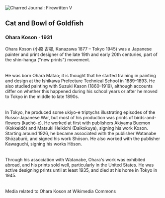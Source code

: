 <div class="artwork-of-the-day">
  <div class="container">
    <div class="img-wrapper">
      <img
        src="https://uploads3.wikiart.org/images/ohara-koson/cat-and-bowl-of-goldfish-1933.jpg!Large.jpg"
        alt="Charred Journal: Firewritten V" />
    </div>
    <div class="artwork-detail">
      <div class="artwork-origin"> 
        <h2 class="artwork-name">Cat and Bowl of Goldfish</h2>
        <h3 class="artist">
          Ohara Koson
                    ·  1931
        </h3>
      </div>
      <p class="description">
        <span class="artwork-description-text ng-binding" ng-bind-html="viewModel.ArtworkOfTheDay.Description | unsafe">Ohara Koson (小原 古邨, Kanazawa 1877 – Tokyo 1945) was a Japanese painter and print designer of the late 19th and early 20th centuries, part of the  shin-hanga ("new prints") movement.<br>
<br>
<br>He was born Ohara Matao; it is thought that he started training in painting and design at the Ishikawa Prefecture Technical School in 1889–1893. He also studied painting with Suzuki Kason (1860–1919), although accounts differ on whether this happened during his school years or after he moved to Tokyo in the middle to late 1890s.<br>
<br>
<br>In Tokyo, he produced some ukiyo-e triptychs illustrating episodes of the Russo-Japanese War, but most of his production was prints of birds-and-flowers (kachō-e). He worked at first with publishers Akiyama Buemon (Kokkeidō) and Matsuki Heikichi (Daikokuya), signing his work Koson. Starting around 1926, he became associated with the publisher Watanabe Shōzaburō, and signed his work Shōson. He also worked with the publisher Kawaguchi, signing his works Hōson.<br>
<br>
<br>Through his association with Watanabe, Ohara's work was exhibited abroad, and his prints sold well, particularly in the United States. He was active designing prints until at least 1935, and died at his home in Tokyo in 1945.<br>
<br>
<br> Media related to Ohara Koson at Wikimedia Commons<br></span>
                        <div class="text-shadow-container" ng-show="showShadow" style=""></div>
      </p>
    </div>
  </div>

</div>
